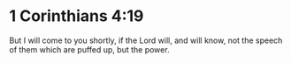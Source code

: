 # 1 Corinthians 4:19

But I will come to you shortly, if the Lord will, and will know, not the speech of them which are puffed up, but the power.